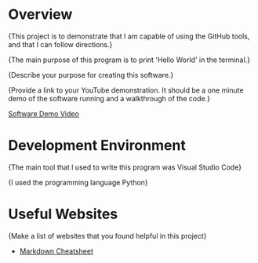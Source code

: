# Overview

{This project is to demonstrate that I am capable of using the GitHub tools, and that I can follow 
directions.}

{The main purpose of this program is to print 'Hello World' in the terminal.}

{Describe your purpose for creating this software.}

{Provide a link to your YouTube demonstration.  It should be a one minute demo of the software running and a walkthrough of the code.}

[Software Demo Video](https://youtu.be/5dZC2OlOwXI)

# Development Environment

{The main tool that I used to write this program was Visual Studio Code}

{I used the programming language Python}

# Useful Websites

{Make a list of websites that you found helpful in this project}
* [Markdown Cheatsheet](https://www.markdownguide.org/cheat-sheet/)
